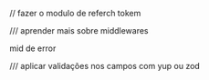 



// fazer o modulo de referch tokem





///  aprender mais sobre middlewares

mid de error

///  aplicar validações nos campos com yup ou zod